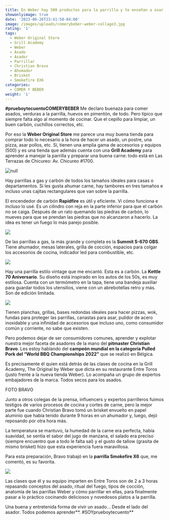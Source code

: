 ```yaml
---
title: En Weber hay 500 productos para la parrilla y te enseñan a asar
showonlyimage: true
date: '2023-06-26T23:41:58-04:00'
image: /images/uploads/comerybeber-weber-collage3.jpg
rating: '1'
tags:
  - Weber Original Store
  - Grill Academy
  - Weber
  - Asado
  - Asador
  - Parrillar
  - Christian Bravo
  - Ahumador
  - Brisket
  - Smokefire EX6
categories:
  - COMER Y BEBER
weight: '1'
---
```

**\#prueboytecuentoCOMERYBEBER** Me declaro buenaza para comer asados, verduras a la parrilla, huevos en pimentón, de todo. Pero típico que siempre falta algo al momento de cocinar. Que el cepillo para limpiar, un buen carbón, cuchillos correctos, etc.

<!--more-->

Por eso la **Weber Original Store** me parece una muy buena tienda para comprar todo lo necesario a la hora de hacer un asado, un postre, una pizza, asar pollos, etc. Sí, tienen una amplia gama de accesorios y equipos (500) y es una tienda que además cuenta con una **Grill Academy** para aprender a manejar la parrilla y preparar una buena carne: todo está en Las Terrazas de Chicureo: Av. Chicureo #1700.

![null](/images/uploads/comerybeber-weber-collage3.jpg)

Hay parrillas a gas y carbón de todos los tamaños ideales para casas o departamentos. Si les gusta ahumar carne, hay tambores en tres tamaños e incluso unas cajitas rectangulares que van sobre la parrilla.

El encendedor de carbón **Rapidfire** es útil y eficiente. Vi cómo funciona e incluso lo usé. Es un cilindro con reja en la parte inferior para que el carbón no se caiga. Después de un rato quemando las piedras de carbón, lo mueves para que se prendan las piedras que no alcanzaron a hacerlo. La idea es tener un fuego lo más parejo posible.

![](/images/uploads/comerybeber-weber-encendedor.jpg)

De las parrillas a gas, la más grande y completa es la **Summit S-670 GBS**. Tiene ahumador, mesas laterales, grilla de cocción, espacios para colgar los accesorios de cocina, indicador led para combustible, etc.

![](/images/uploads/comerybeber-weber-summit.jpg)

Hay una parrilla estilo vintage que me encantó. Esta es a carbón. La **Kettle 70 Aniversario**. Su diseño está inspirado en los autos de los 50s, es muy estilosa. Cuenta con un termómetro en la tapa, tiene una bandeja auxiliar para guardar todos los utensilios, viene con un abrebotellas retro y más. Son de edición limitada. 

![](/images/uploads/comerybeber-weber-kettle.jpg)

Tienen planchas, grillas, bases redondas ideales para hacer pizzas, wok, fundas para proteger las parrillas, canastas para asar, pulidor de acero inoxidable y una infinidad de accesorios que incluso uno, como consumidor común y corriente, no sabe que existen.

Pero podemos dejar de ser consumidores comunes, aprender y explotar nuestra mejor faceta de asadores de la mano del **pitmaster Christian Bravo**. Les estoy hablando del **campeón mundial en la categoría Pulled Pork del “World BBQ Championships 2022”** que se realizó en Bélgica.

Es precisamente él quien está detrás de las clases de cocina en la Grill Academy, The Original by Weber que dicta en su restaurante Entre Toros (justo frente a la nueva tienda Weber). Lo acompaña un grupo de expertos embajadores de la marca. Todos secos para los asados.

FOTO BRAVO

Junto a otros colegas de la prensa, influencers y expertos parrilleros fuimos testigos de varios procesos de cocina y cortes de carne, pero la mejor parte fue cuando Christian Bravo tomó un brisket envuelto en papel aluminio que había tenido durante 9 horas en un ahumador y, luego, dejó reposando por otra hora más. 

La temperatura se mantuvo, la humedad de la carne era perfecta, había suavidad, se sentía el sabor del jugo de manzana, el salado era preciso (siempre encuentro que a todo le falta sal) y el gusto de tallow (grasita de mismo brisket) hizo que esta experiencia fuera maravillosa.

Para esta preparación, Bravo trabajó en la **parrilla Smokefire X6** que, me comentó, es su favorita.

![](/images/uploads/comerybeber-weber-x6.jpg)

Las clases que él y su equipo imparten en Entre Toros son de 2 a 3 horas repasando conceptos del asado, ritual del fuego, tipos de cocción, anatomía de las parrillas Weber y cómo parrillar en ellas, para finalmente pasar a lo práctico cocinando deliciosos y novedosos platos a la parrilla. 

Una buena y entretenida forma de vivir un asado… Desde el lado del asador. Todos podemos aprender**. #SOYprueboytecuento**
